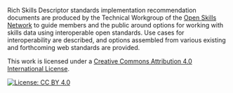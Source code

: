 Rich Skills Descriptor standards implementation recommendation documents are produced by the Technical Workgroup of the
[Open Skills Network](https://openskillsnetwork.org) to guide members and the public around options for working with
skills data using interoperable open standards. Use cases for interoperability are described, and options assembled
from various existing and forthcoming web standards are provided.

This work is licensed under a [Creative Commons Attribution 4.0 International License](https://creativecommons.org/licenses/by/4.0/).

[![License: CC BY 4.0](https://licensebuttons.net/l/by/4.0/80x15.png)](https://creativecommons.org/licenses/by/4.0/)
